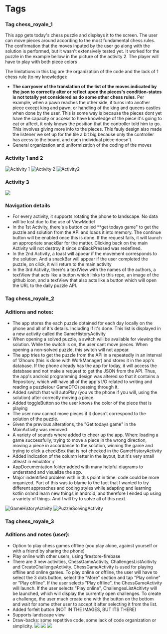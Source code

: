 # Tags
### Tag **chess_royale_1**
This app gets today's chess puzzle and displays it to the screen. The user can move pieces around according to the most fundamental chess rules. The confirmation that the moves inputed by the user go along with the solution is performed, but it wasn't extensively tested yet. It worked for the puzzle in the example bellow in the picture of the activity 2. The player will have to play with both piece colors

The limitations in this tag are the organization of the code and the lack of 1 chess rule (to my knowledge):
- **The carryover of the translation of the list of the moves indicated by the json to correctly alter or reflect upon the pieces's condition-states is not totally yet considered as do some other chess rules**. Per example, when a pawn reaches the other side, it turns into another piece except king and pawn, or handling of the king and queens castles when done by the user. This is some way is because the pieces dont yet have the capacity or access to have knowledge of the piece it's going to eat or affect, it only knows the position that the controller told him to go. This involves giving more info to the pieces. This fauly design also made the listener we set up for the tile a bit big because only the controller has acess to the board, and each individual piece doesn't.
- General organization and uniformization of the coding of the moves

### Activity 1 and 2
![](_imgs/T1_1.png "Acitivity 1")
![](_imgs/T1_2.png "Activity 2") ![](_imgs/T1_2_2.png "Activity2")

### Activity 3
![](_imgs/T1_3.png)

### Navigation details
- For every activity, it supports rotating the phone to landscape. No data will be lost due to the use of ViewModel
- In the 1st Activity, there's a button called **get todays game" to get the puzzle and solution from the API and loads it into memory. The continue button will be enabled once this is done. If the request fails, it will launch an appropriate snackBar for the matter. Clicking back on the main Activity will not destroy it since onBackPressed was redefined.
- In the 2nd Activity, a toast will appear if the movement corresponds to the solution. And a snackBar will appear if the user completed the puzzle, on click, it will return to the main activity
- In the 3rd Activity, there's a textView with the names of the authors, a textView that acts like a button which links to this repo, an image of the github icon, and a textView that also acts like a button which will open the URL to the daily puzzle API.

### Tag **chess_royale_2**
### Aditions and notes:
- The app stores the each puzzle obtained for each day locally on the phone and all of it's details. Including if it's done. This list is displayed in a new activity called the GameHistoryActivity
- When opening a solved puzzle, a switch will be available for viewing the solution. While the switch is on, the user cant move pieces. When opening a non-solved puzzle, this switch will not appear.
- The app tries to get the puzzle from the API in a repeatedly in an interval of 12hours (this is done with WorkManager) and stores it in the app's database. If the phone already has the app for today, it will access the database and not make a request to get the JSON from the API. Thus, the app's android programming design was altered so that it contains a Repository, which will have all of the app's I/O related to writing and reading a puzzle(our GameDTO) passing through it.
- Added switch that will autoPlay (you vs the phone if you will, using the solution) after correctly moving a piece.
- Added toggleButton so the user knows the color of the piece that is playing
- The user now cannot move pieces if it doesn't correspond to the solution of the puzzle.
- Given the previous alterations, the "Get todays game" in the MainActivity was removed
- A variety of sounds where added to cheer up the app. When: loading a game successfully, trying to move a piece in the wrong direction, moving a piece in accordance to the solution, winning the game and trying to click a checkBox that is not checked in the GameHistoryActivity
- Added indication of the column letter in the layout, but it's very small atleast in emulator :/
- AppDocumentation folder added with many helpful diagrams to understand and visualize the app.
- Major indentified problem with in this point in time: code could be more organized. Part of this was to blame to the fact that I wanted to try different approaches and coding styles while adapting and learning kotlin or/and learn new things in android, and therefore I ended up using a variety of things. And I will try to solve all of this next.

![](_imgs/T2_1.png "GameHistoryActivity") ![](_imgs/T2_2.png "PuzzleSolvingActivity")


### Tag **chess_royale_3**
### Aditions and notes (user):
- Option to play chess games offline (you play alone, against yourself or with a friend by sharing the phone)
- Play online with other users, using firestore-firebase
- There are 3 new activities, ChessGameActivity, ChallengesListAcitivty and CreateChallengeActivity. ChessGameActivity is used for playing offline and online games. To play online or offline, the user will have to select the 3 dots button, select the "More" section and tap "Play online" or "Play offline". If the user selects "Play offline", the ChessGameActivity will launch. If the user selects "Play online", ChallengesListAcitivty will be launched, which will display the currently open challenges. To create a challenge, the user much create one with the button on the bottom and wait for some other user to accept it after selecting it from the list.
- Added forfeit button (NOT IN THE IMAGES, BUT ITS THERE)
- Supports landscape view
- Draw-backs: some repetitive code, some lack of code organization or simplicity.
![](_imgs/T3_1.png)
![](_imgs/T3_2.png)
![](_imgs/T3_3.png)